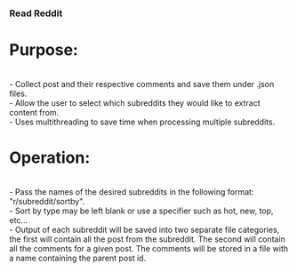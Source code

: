 ### Read Reddit

# Purpose:
<br/>
- Collect post and their respective comments and save them under .json files.
<br/>
- Allow the user to select which subreddits they would like to extract content from.
<br/>
- Uses multithreading to save time when processing multiple subreddits.
<br/>

# Operation:
<br/>
- Pass the names of the desired subreddits in the following format: "r/subreddit/sortby".
<br/>
- Sort by type may be left blank or use a specifier such as hot, new, top, etc...
<br/>
- Output of each subreddit will be saved into two separate file categories, the first will contain all the post from the subreddit. The second will contain all the comments for a given post. The comments will be stored in a file with a name containing the parent post id.
<br/>

